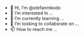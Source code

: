 - 👋 Hi, I’m @stefanmkodo
- 👀 I’m interested in ...
- 🌱 I’m currently learning ...
- 💞️ I’m looking to collaborate on ...
- 📫 How to reach me ...

<!---
stefanmkodo/stefanmkodo is a ✨ special ✨ repository because its `README.md` (this file) appears on your GitHub profile.
You can click the Preview link to take a look at your changes.
--->
